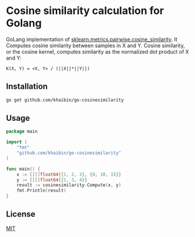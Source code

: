 # Cosine similarity calculation for Golang

GoLang implementation of [sklearn.metrics.pairwise.cosine_similarity](https://scikit-learn.org/stable/modules/generated/sklearn.metrics.pairwise.cosine_similarity.html). It Computes cosine similarity between samples in X and Y. Cosine similarity, or the cosine kernel, computes similarity as the normalized dot product of X and Y:
```
K(X, Y) = <X, Y> / (||X||*||Y||)
```

## Installation

```bash
go get github.com/khaibin/go-cosinesimilarity
```

## Usage

```go
package main

import (
    "fmt"
    "github.com/khaibin/go-cosinesimilarity"
)

func main() {
    x := [][]float64{{1, 2, 3}, {8, 10, 15}}
    y := [][]float64{{1, 3, 4}}
    result := cosinesimilarity.Compute(x, y)
    fmt.Println(result)
}
```

## License
[MIT](https://choosealicense.com/licenses/mit/)